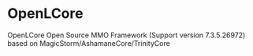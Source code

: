 # OpenLCore
OpenLCore Open Source MMO Framework (Support version 7.3.5.26972) based on MagicStorm/AshamaneCore/TrinityCore
